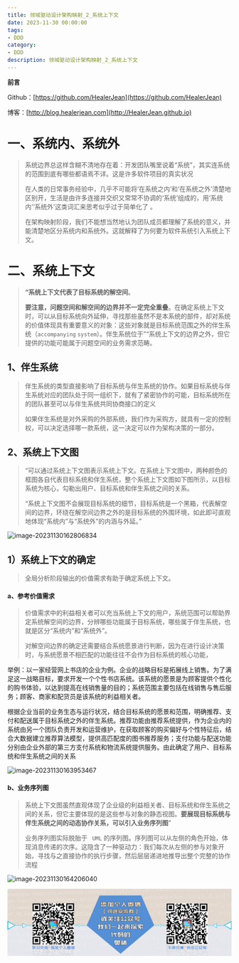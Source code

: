 ```yaml
---
title: 领域驱动设计架构映射_2_系统上下文
date: 2023-11-30 00:00:00
tags: 
- DDD
category: 
- DDD
description: 领域驱动设计架构映射_2_系统上下文
---
```


**前言**     

 Github：[https://github.com/HealerJean](https://github.com/HealerJean)         

 博客：[http://blog.healerjean.com](http://HealerJean.github.io)          



# 一、系统内、系统外

> 系统边界总这样含糊不清地存在着：开发团队嘴里说着“系统”，其实连系统的范围到底有哪些都语焉不详。这是许多软件项目的真实状况     
>
> 在人类的日常事务经验中，几乎不可能将‘在系统之内’和‘在系统之外’清楚地区别开，生活是由许多连接并交织又常常不协调的‘系统’组成的，用‘系统内’‘系统外’这类词汇来思考似乎过于简单化了 。     
>
> 在架构映射阶段，我们不能想当然地认为团队成员都理解了系统的意义，并能清楚地区分系统内和系统外。这就解释了为何要为软件系统引入系统上下文。



# 二、系统上下文

> **“系统上下文代表了目标系统的解空间**。     
>
> **要注意，问题空间和解空间的边界并不一定完全重叠**。在确定系统上下文时，可以从目标系统向外延伸，寻找那些虽然不是本系统的部件，却对系统的价值体现具有重要意义的对象：这些对象就是目标系统范围之外的伴生系统（`accompanying` `system`）。伴生系统位于”“系统上下文的边界之外，但它提供的功能可能属于问题空间的业务需求范畴。



## 1、伴生系统

> 伴生系统的类型直接影响了目标系统与伴生系统的协作。如果目标系统与伴生系统对应的团队处于同一组织下，就有了紧密协作的可能，目标系统所在的团队甚至可以与伴生系统共同协商接口的定义     
>
> 如果伴生系统是对外采购的外部系统，我们作为采购方，就具有一定的控制权，可以决定选择哪一款系统，这一决定可以作为架构决策的一部分。



## 2、系统上下文图

> “可以通过系统上下文图表示系统上下文。在系统上下文图中，两种颜色的框图各自代表目标系统和伴生系统，整个系统上下文图如下图所示，以目标系统为核心，勾勒出用户、目标系统和伴生系统之间的关系。    
>
> “系统上下文图不会展现目标系统的细节，目标系统是一个黑箱，代表解空间的边界，环绕在解空间边界之外的是目标系统的外围环境，如此即可直观地体现“系统内”与“系统外”的内涵与外延。”
>



![image-20231130162806834](/Users/healerjean/Desktop/HealerJean/HCode/HealerJean.github.io/blogImages/image-20231130162806834.png)





## 1）系统上下文的确定

> 全局分析阶段输出的价值需求有助于确定系统上下文。
>

#### a、参考价值需求

> 价值需求中的利益相关者可以充当系统上下文的用户，系统范围可以帮助界定系统解空间的边界，分辨哪些功能属于目标系统，哪些属于伴生系统，也就是区分“系统内”和“系统外”。     
>
> 对解空间边界的确定还需要结合系统愿景进行判断，因为在进行设计决策时，与系统愿景不相匹配的功能往往不会作为目标系统的核心功能，

举例：以一家经营网上书店的企业为例。企业的战略目标是拓展线上销售。为了满足这一战略目标，要求开发一个个性书店系统。该系统的愿景是为顾客提供个性化的购书体验，以达到提高在线销售量的目的；系统范围主要包括在线销售与售后服务；顾客、商家和配货员是该系统的利益相关者。

根据企业当前的业务生态与运行状况，结合目标系统的愿景和范围，明确推荐、支付和配送属于目标系统之外的伴生系统。推荐功能由推荐系统提供，作为企业内的系统由另一个团队负责开发和运营维护，在获取顾客的购买偏好与个性特征后，结合大数据建立推荐算法模型，提供高匹配度的图书推荐服务；支付功能与配送功能分别由企业外部的第三方支付系统和物流系统提供服务。由此确定了用户、目标系统和伴生系统之间的关系      

![image-20231130163953467](/Users/healerjean/Desktop/HealerJean/HCode/HealerJean.github.io/blogImages/image-20231130163953467.png)





#### b、业务序列图

> 系统上下文图虽然直观体现了企业级的利益相关者、目标系统和伴生系统之间的关系，但它主要体现的是这些参与对象的静态视图。**要展现目标系统与伴生系统之间的动态协作关系，可以引入业务序列图**”     
>
> 业务序列图实际脱胎于 ` UML` 的序列图。序列图可以从左侧的角色开始，体现消息传递的次序。这隐含了一种驱动力：我们每次从左侧的参与对象开始，寻找与之直接协作的执行步骤，然后层层递进地推导出整个完整的协作流程
>

![image-20231130164206040](/Users/healerjean/Desktop/HealerJean/HCode/HealerJean.github.io/blogImages/image-20231130164206040.png)























![ContactAuthor](https://raw.githubusercontent.com/HealerJean/HealerJean.github.io/master/assets/img/artical_bottom.jpg)



<!-- Gitalk 评论 start  -->

<link rel="stylesheet" href="https://unpkg.com/gitalk/dist/gitalk.css">

<script src="https://unpkg.com/gitalk@latest/dist/gitalk.min.js"></script> 
<div id="gitalk-container"></div>    
 <script type="text/javascript">
    var gitalk = new Gitalk({
		clientID: `1d164cd85549874d0e3a`,
		clientSecret: `527c3d223d1e6608953e835b547061037d140355`,
		repo: `HealerJean.github.io`,
		owner: 'HealerJean',
		admin: ['HealerJean'],
		id: 'QtDFUcKLgzXiNVfr',
    });
    gitalk.render('gitalk-container');
</script> 




<!-- Gitalk end -->



